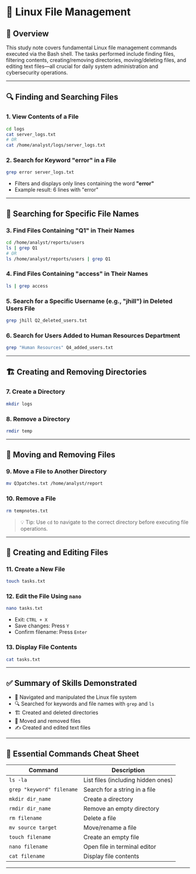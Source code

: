 # 📂 Linux File Management 

## 🧠 Overview
This study note covers fundamental Linux file management commands executed via the Bash shell. The tasks performed include finding files, filtering contents, creating/removing directories, moving/deleting files, and editing text files—all crucial for daily system administration and cybersecurity operations.

---

## 🔍 Finding and Searching Files

### 1. **View Contents of a File**
```bash
cd logs
cat server_logs.txt
# OR
cat /home/analyst/logs/server_logs.txt
```

### 2. **Search for Keyword "error" in a File**
```bash
grep error server_logs.txt
```
- Filters and displays only lines containing the word **"error"**
- Example result: 6 lines with "error"

---

## 📁 Searching for Specific File Names

### 3. **Find Files Containing "Q1" in Their Names**
```bash
cd /home/analyst/reports/users
ls | grep Q1
# OR
ls /home/analyst/reports/users | grep Q1
```

### 4. **Find Files Containing "access" in Their Names**
```bash
ls | grep access
```

### 5. **Search for a Specific Username (e.g., "jhill") in Deleted Users File**
```bash
grep jhill Q2_deleted_users.txt
```

### 6. **Search for Users Added to Human Resources Department**
```bash
grep "Human Resources" Q4_added_users.txt
```

---

## 🏗️ Creating and Removing Directories

### 7. **Create a Directory**
```bash
mkdir logs
```

### 8. **Remove a Directory**
```bash
rmdir temp
```

---

## 🔀 Moving and Removing Files

### 9. **Move a File to Another Directory**
```bash
mv Q3patches.txt /home/analyst/report
```

### 10. **Remove a File**
```bash
rm tempnotes.txt
```

> 💡 Tip: Use `cd` to navigate to the correct directory before executing file operations.

---

## 📝 Creating and Editing Files

### 11. **Create a New File**
```bash
touch tasks.txt
```

### 12. **Edit the File Using `nano`**
```bash
nano tasks.txt
```
- Exit: `CTRL + X`
- Save changes: Press `Y`
- Confirm filename: Press `Enter`

### 13. **Display File Contents**
```bash
cat tasks.txt
```

---

## ✅ Summary of Skills Demonstrated

- 📁 Navigated and manipulated the Linux file system
- 🔍 Searched for keywords and file names with `grep` and `ls`
- 🏗️ Created and deleted directories
- 🔄 Moved and removed files
- ✍️ Created and edited text files

---

## 📌 Essential Commands Cheat Sheet

| Command                            | Description                           |
|------------------------------------|---------------------------------------|
| `ls -la`                           | List files (including hidden ones)    |
| `grep "keyword" filename`          | Search for a string in a file         |
| `mkdir dir_name`                   | Create a directory                    |
| `rmdir dir_name`                   | Remove an empty directory             |
| `rm filename`                      | Delete a file                         |
| `mv source target`                 | Move/rename a file                    |
| `touch filename`                   | Create an empty file                  |
| `nano filename`                   | Open file in terminal editor          |
| `cat filename`                     | Display file contents                 |

---

